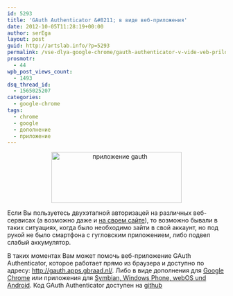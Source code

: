 ```yaml
---
id: 5293
title: 'GAuth Authenticator &#8211; в виде веб-приложения'
date: 2012-10-05T11:28:19+00:00
author: serEga
layout: post
guid: http://artslab.info/?p=5293
permalink: /vse-dlya-google-chrome/gauth-authenticator-v-vide-veb-prilozheniya/
prosmotr:
  - 44
wpb_post_views_count:
  - 1493
dsq_thread_id:
  - 1565025207
categories:
  - google-chrome
tags:
  - chrome
  - google
  - дополнение
  - приложение
---
```

<center>
  <a href="https://cldup.com/T5TKMWVotc.png"><img src="https://cldup.com/iNNsT6hSjZ.png" alt="приложение gauth" title="gauth_app" width="300" height="118" class="aligncenter size-medium" /></a>
</center>

Если Вы пользуетесь двухэтапной авторизацей на различных веб-сервисах (а возможно даже и [на своем сайте](http://artslab.info/wordpress/dvuxetapnaya-avtorizaciya-v-svoem-bloge-wordpress/ "Двухэтапная авторизация в своем блоге (WordPress)")), то возможно бывали в таких ситуациях, когда было необходимо зайти в свой аккаунт, но под рукой не было смартфона с гугловским приложением, либо подвел слабый аккумулятор.

В таких моментах Вам может помочь веб-приложение GAuth Authenticator, которое работает прямо из браузера и доступно по адресу: <http://gauth.apps.gbraad.nl/>. Либо в виде дополнения для [Google Chrome](https://chrome.google.com/webstore/detail/ilgcnhelpchnceeipipijaljkblbcobl?utm_source=chrome-ntp-icon) или приложения для [Symbian, Windows Phone, webOS und Android](https://build.phonegap.com/apps/135419/). Код GAuth Authenticator доступен на [github](https://github.com/gbraad/html5-google-authenticator)